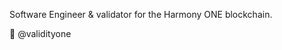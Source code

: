 Software Engineer & validator for the Harmony ONE blockchain. 

🌱 @validityone

<!---
validityone/validityone is a ✨ special ✨ repository because its `README.md` (this file) appears on your GitHub profile.
You can click the Preview link to take a look at your changes.
--->
